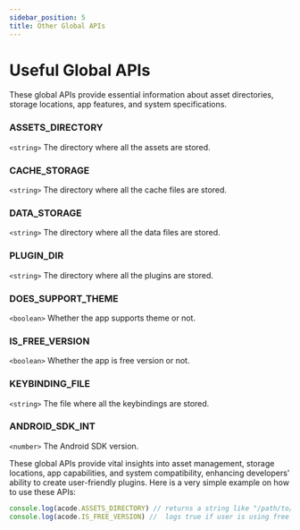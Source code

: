 ```yaml
---
sidebar_position: 5
title: Other Global APIs
---
```


# Useful Global APIs

These global APIs provide essential information about asset directories, storage locations, app features, and system specifications.

### ASSETS_DIRECTORY
`<string>` The directory where all the assets are stored.

### CACHE_STORAGE
`<string>` The directory where all the cache files are stored.

### DATA_STORAGE
`<string>` The directory where all the data files are stored.

### PLUGIN_DIR
`<string>` The directory where all the plugins are stored.

### DOES_SUPPORT_THEME
`<boolean>` Whether the app supports theme or not.

### IS_FREE_VERSION
`<boolean>` Whether the app is free version or not.

### KEYBINDING_FILE
`<string>` The file where all the keybindings are stored.

### ANDROID_SDK_INT
`<number>` The Android SDK version.

These global APIs provide vital insights into asset management, storage locations, app capabilities, and system compatibility, enhancing developers' ability to create user-friendly plugins. Here is a very simple example on how to use these APIs:
```javascript
console.log(acode.ASSETS_DIRECTORY) // returns a string like "/path/to/assets"
console.log(acode.IS_FREE_VERSION) //  logs true if user is using free version of the app, else false
```